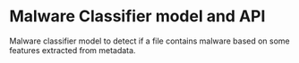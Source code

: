 <h1>Malware Classifier model and API</h1>
<p>
Malware classifier model to detect if a file contains malware based
on some features extracted from metadata.
</p>